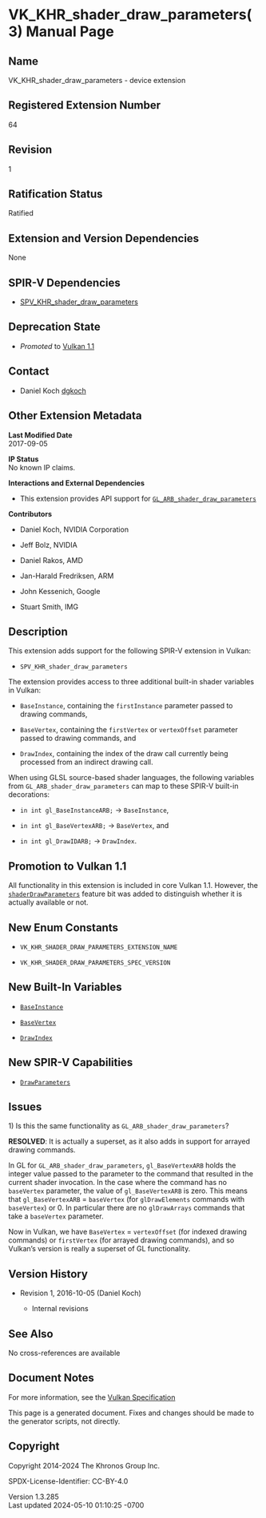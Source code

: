 # VK_KHR_shader_draw_parameters(3) Manual Page

## Name

VK_KHR_shader_draw_parameters - device extension



## <a href="#_registered_extension_number" class="anchor"></a>Registered Extension Number

64

## <a href="#_revision" class="anchor"></a>Revision

1

## <a href="#_ratification_status" class="anchor"></a>Ratification Status

Ratified

## <a href="#_extension_and_version_dependencies" class="anchor"></a>Extension and Version Dependencies

None

## <a href="#_spir_v_dependencies" class="anchor"></a>SPIR-V Dependencies

- [SPV_KHR_shader_draw_parameters](https://htmlpreview.github.io/?https://github.com/KhronosGroup/SPIRV-Registry/blob/main/extensions/KHR/SPV_KHR_shader_draw_parameters.html)

## <a href="#_deprecation_state" class="anchor"></a>Deprecation State

- *Promoted* to <a
  href="https://registry.khronos.org/vulkan/specs/1.3-extensions/html/vkspec.html#versions-1.1-promotions"
  target="_blank" rel="noopener">Vulkan 1.1</a>

## <a href="#_contact" class="anchor"></a>Contact

- Daniel Koch <a
  href="https://github.com/KhronosGroup/Vulkan-Docs/issues/new?body=%5BVK_KHR_shader_draw_parameters%5D%20@dgkoch%0A*Here%20describe%20the%20issue%20or%20question%20you%20have%20about%20the%20VK_KHR_shader_draw_parameters%20extension*"
  target="_blank" rel="nofollow noopener"><em></em>dgkoch</a>

## <a href="#_other_extension_metadata" class="anchor"></a>Other Extension Metadata

**Last Modified Date**  
2017-09-05

**IP Status**  
No known IP claims.

**Interactions and External Dependencies**  
- This extension provides API support for
  [`GL_ARB_shader_draw_parameters`](https://registry.khronos.org/OpenGL/extensions/ARB/ARB_shader_draw_parameters.txt)

**Contributors**  
- Daniel Koch, NVIDIA Corporation

- Jeff Bolz, NVIDIA

- Daniel Rakos, AMD

- Jan-Harald Fredriksen, ARM

- John Kessenich, Google

- Stuart Smith, IMG

## <a href="#_description" class="anchor"></a>Description

This extension adds support for the following SPIR-V extension in
Vulkan:

- `SPV_KHR_shader_draw_parameters`

The extension provides access to three additional built-in shader
variables in Vulkan:

- `BaseInstance`, containing the `firstInstance` parameter passed to
  drawing commands,

- `BaseVertex`, containing the `firstVertex` or `vertexOffset` parameter
  passed to drawing commands, and

- `DrawIndex`, containing the index of the draw call currently being
  processed from an indirect drawing call.

When using GLSL source-based shader languages, the following variables
from `GL_ARB_shader_draw_parameters` can map to these SPIR-V built-in
decorations:

- `in int gl_BaseInstanceARB;` → `BaseInstance`,

- `in int gl_BaseVertexARB;` → `BaseVertex`, and

- `in int gl_DrawIDARB;` → `DrawIndex`.

## <a href="#_promotion_to_vulkan_1_1" class="anchor"></a>Promotion to Vulkan 1.1

All functionality in this extension is included in core Vulkan 1.1.
However, the <a
href="https://registry.khronos.org/vulkan/specs/1.3-extensions/html/vkspec.html#features-shaderDrawParameters"
target="_blank" rel="noopener"><code>shaderDrawParameters</code></a>
feature bit was added to distinguish whether it is actually available or
not.

## <a href="#_new_enum_constants" class="anchor"></a>New Enum Constants

- `VK_KHR_SHADER_DRAW_PARAMETERS_EXTENSION_NAME`

- `VK_KHR_SHADER_DRAW_PARAMETERS_SPEC_VERSION`

## <a href="#_new_built_in_variables" class="anchor"></a>New Built-In Variables

- <a
  href="https://registry.khronos.org/vulkan/specs/1.3-extensions/html/vkspec.html#interfaces-builtin-variables-baseinstance"
  target="_blank" rel="noopener"><code>BaseInstance</code></a>

- <a
  href="https://registry.khronos.org/vulkan/specs/1.3-extensions/html/vkspec.html#interfaces-builtin-variables-basevertex"
  target="_blank" rel="noopener"><code>BaseVertex</code></a>

- <a
  href="https://registry.khronos.org/vulkan/specs/1.3-extensions/html/vkspec.html#interfaces-builtin-variables-drawindex"
  target="_blank" rel="noopener"><code>DrawIndex</code></a>

## <a href="#_new_spir_v_capabilities" class="anchor"></a>New SPIR-V Capabilities

- <a
  href="https://registry.khronos.org/vulkan/specs/1.3-extensions/html/vkspec.html#spirvenv-capabilities-table-DrawParameters"
  target="_blank" rel="noopener"><code>DrawParameters</code></a>

## <a href="#_issues" class="anchor"></a>Issues

1\) Is this the same functionality as `GL_ARB_shader_draw_parameters`?

**RESOLVED**: It is actually a superset, as it also adds in support for
arrayed drawing commands.

In GL for `GL_ARB_shader_draw_parameters`, `gl_BaseVertexARB` holds the
integer value passed to the parameter to the command that resulted in
the current shader invocation. In the case where the command has no
`baseVertex` parameter, the value of `gl_BaseVertexARB` is zero. This
means that `gl_BaseVertexARB` = `baseVertex` (for `glDrawElements`
commands with `baseVertex`) or 0. In particular there are no
`glDrawArrays` commands that take a `baseVertex` parameter.

Now in Vulkan, we have `BaseVertex` = `vertexOffset` (for indexed
drawing commands) or `firstVertex` (for arrayed drawing commands), and
so Vulkan’s version is really a superset of GL functionality.

## <a href="#_version_history" class="anchor"></a>Version History

- Revision 1, 2016-10-05 (Daniel Koch)

  - Internal revisions

## <a href="#_see_also" class="anchor"></a>See Also

No cross-references are available

## <a href="#_document_notes" class="anchor"></a>Document Notes

For more information, see the <a
href="https://registry.khronos.org/vulkan/specs/1.3-extensions/html/vkspec.html#VK_KHR_shader_draw_parameters"
target="_blank" rel="noopener">Vulkan Specification</a>

This page is a generated document. Fixes and changes should be made to
the generator scripts, not directly.

## <a href="#_copyright" class="anchor"></a>Copyright

Copyright 2014-2024 The Khronos Group Inc.

SPDX-License-Identifier: CC-BY-4.0

Version 1.3.285  
Last updated 2024-05-10 01:10:25 -0700
